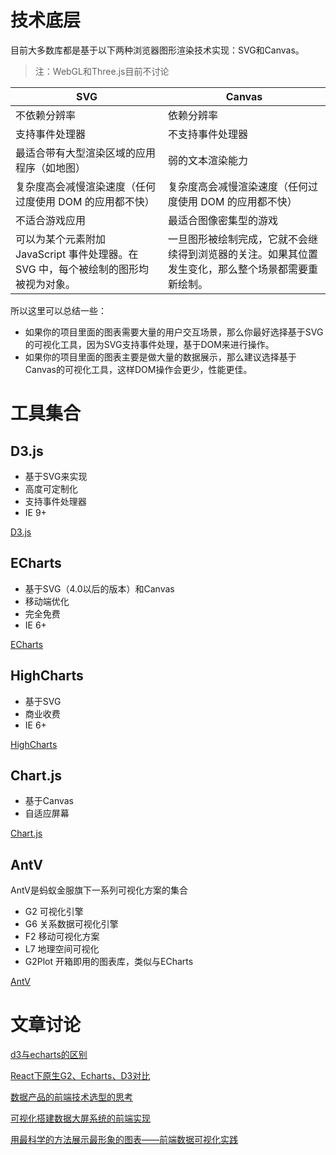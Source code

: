 # 技术底层
目前大多数库都是基于以下两种浏览器图形渲染技术实现：SVG和Canvas。

> 注：WebGL和Three.js目前不讨论

| SVG | Canvas |
| ---- | ---- |
| 不依赖分辨率 | 依赖分辨率 |
| 支持事件处理器 | 不支持事件处理器 |
| 最适合带有大型渲染区域的应用程序（如地图）| 弱的文本渲染能力 |
| 复杂度高会减慢渲染速度（任何过度使用 DOM 的应用都不快）| 复杂度高会减慢渲染速度（任何过度使用 DOM 的应用都不快）|
| 不适合游戏应用 | 最适合图像密集型的游戏 |
| 可以为某个元素附加 JavaScript 事件处理器。在 SVG 中，每个被绘制的图形均被视为对象。| 一旦图形被绘制完成，它就不会继续得到浏览器的关注。如果其位置发生变化，那么整个场景都需要重新绘制。|

所以这里可以总结一些：
- 如果你的项目里面的图表需要大量的用户交互场景，那么你最好选择基于SVG的可视化工具，因为SVG支持事件处理，基于DOM来进行操作。
- 如果你的项目里面的图表主要是做大量的数据展示，那么建议选择基于Canvas的可视化工具，这样DOM操作会更少，性能更佳。

# 工具集合

## D3.js
- 基于SVG来实现
- 高度可定制化
- 支持事件处理器
- IE 9+

[D3.js](https://d3js.org/)

## ECharts
- 基于SVG（4.0以后的版本）和Canvas
- 移动端优化
- 完全免费
- IE 6+

[ECharts](https://www.echartsjs.com/zh/index.html)

## HighCharts
- 基于SVG
- 商业收费
- IE 6+

[HighCharts](https://www.highcharts.com.cn/)

## Chart.js
- 基于Canvas
- 自适应屏幕

[Chart.js](https://www.chartjs.org/)

## AntV
AntV是蚂蚁金服旗下一系列可视化方案的集合

- G2 可视化引擎
- G6 关系数据可视化引擎
- F2 移动可视化方案
- L7 地理空间可视化
- G2Plot 开箱即用的图表库，类似与ECharts

[AntV](https://antv.gitee.io/zh)

# 文章讨论
[d3与echarts的区别](https://blog.csdn.net/ysj1218/article/details/80523474)

[React下原生G2、Echarts、D3对比](https://juejin.im/post/5c94a661e51d4535815e7c89)

[数据产品的前端技术选型的思考](https://juejin.im/post/5bf902fef265da61662421eb)

[可视化搭建数据大屏系统的前端实现](https://juejin.im/post/5e491b8ae51d4526dc7bd240)

[用最科学的方法展示最形象的图表——前端数据可视化实践](https://mp.weixin.qq.com/s/K1Dkq9K8XLF9kLAG-V8CUg?)